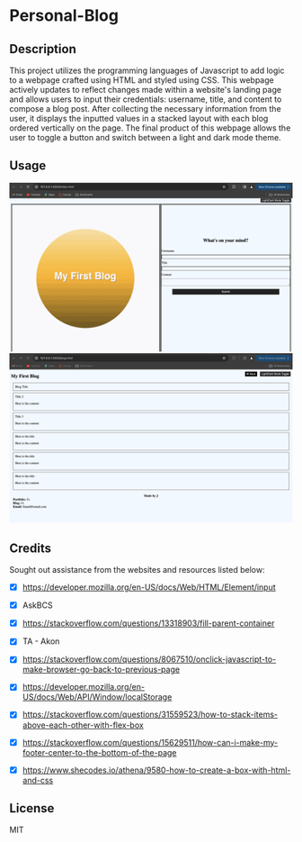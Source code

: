 # Personal-Blog

## Description 
This project utilizes the programming languages of Javascript to add logic to a webpage crafted using HTML and styled using CSS. This webpage actively updates to reflect changes made within a website's landing page and allows users to input their credentials: username, title, and content to compose a blog post. After collecting the necessary information from the user, it displays the inputted values in a stacked layout with each blog ordered vertically on the page. The final product of this webpage allows the user to toggle a button and switch between a light and dark mode theme. 

## Usage
![alt text](image.png)
![alt text](image-2.png)

## Credits 
Sought out assistance from the websites and resources listed below: 
- [X] https://developer.mozilla.org/en-US/docs/Web/HTML/Element/input
- [X] AskBCS
- [X] https://stackoverflow.com/questions/13318903/fill-parent-container
- [X] TA - Akon 
- [X] https://stackoverflow.com/questions/8067510/onclick-javascript-to-make-browser-go-back-to-previous-page
- [X] https://developer.mozilla.org/en-US/docs/Web/API/Window/localStorage
- [X] https://stackoverflow.com/questions/31559523/how-to-stack-items-above-each-other-with-flex-box
- [X] https://stackoverflow.com/questions/15629511/how-can-i-make-my-footer-center-to-the-bottom-of-the-page
- [X] https://www.shecodes.io/athena/9580-how-to-create-a-box-with-html-and-css




## License 
MIT